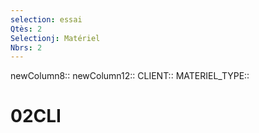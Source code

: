 ```yaml
---
selection: essai
Qtès: 2
Selectionj: Matériel
Nbrs: 2
---
```

newColumn8:: 
newColumn12:: 
CLIENT:: 
MATERIEL_TYPE:: 
# 02CLI
